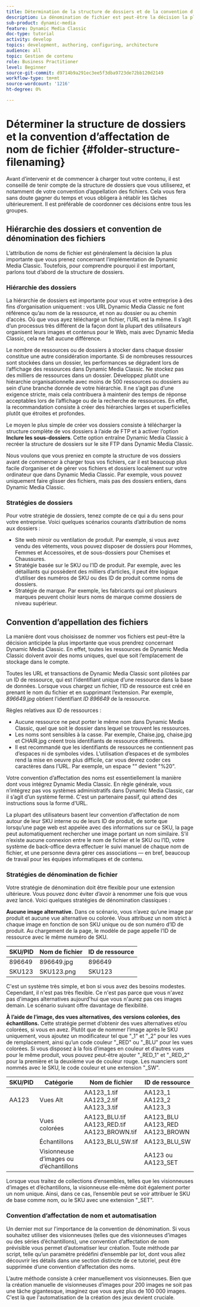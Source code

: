 ```yaml
---
title: Détermination de la structure de dossiers et de la convention d’appellation des fichiers
description: La dénomination de fichier est peut-être la décision la plus importante que vous prendrez lors de la mise en oeuvre de Dynamic Media Classic. La structure de dossiers est également importante. Découvrez pourquoi il est si important et possible d’utiliser des approches pour la structure de dossiers et les noms de fichiers.
sub-product: dynamic-media
feature: Dynamic Media Classic
doc-type: tutorial
activity: develop
topics: development, authoring, configuring, architecture
audience: all
topic: Gestion de contenu
role: Business Practitioner
level: Beginner
source-git-commit: d9714b9a291ec3ee5f3dba9723de72bb120d2149
workflow-type: tm+mt
source-wordcount: '1216'
ht-degree: 0%

---
```



# Déterminer la structure de dossiers et la convention d’affectation de nom de fichier {#folder-structure-filenaming}

Avant d’intervenir et de commencer à charger tout votre contenu, il est conseillé de tenir compte de la structure de dossiers que vous utiliserez, et notamment de votre convention d’appellation des fichiers. Cela vous fera sans doute gagner du temps et vous obligera à rétablir les tâches ultérieurement. Il est préférable de coordonner ces décisions entre tous les groupes.

## Hiérarchie des dossiers et convention de dénomination des fichiers

L’attribution de noms de fichier est généralement la décision la plus importante que vous prenez concernant l’implémentation de Dynamic Media Classic. Toutefois, pour comprendre pourquoi il est important, parlons tout d’abord de la structure de dossiers.

### Hiérarchie des dossiers

La hiérarchie de dossiers est importante pour vous et votre entreprise à des fins d’organisation uniquement : vos URL Dynamic Media Classic ne font référence qu’au nom de la ressource, et non au dossier ou au chemin d’accès. Où que vous ayez téléchargé un fichier, l’URL est la même. Il s’agit d’un processus très différent de la façon dont la plupart des utilisateurs organisent leurs images et contenus pour le Web, mais avec Dynamic Media Classic, cela ne fait aucune différence.

Le nombre de ressources ou de dossiers à stocker dans chaque dossier constitue une autre considération importante. Si de nombreuses ressources sont stockées dans un dossier, les performances se dégradent lors de l’affichage des ressources dans Dynamic Media Classic. Ne stockez pas des milliers de ressources dans un dossier. Développez plutôt une hiérarchie organisationnelle avec moins de 500 ressources ou dossiers au sein d’une branche donnée de votre hiérarchie. Il ne s’agit pas d’une exigence stricte, mais cela contribuera à maintenir des temps de réponse acceptables lors de l’affichage ou de la recherche de ressources. En effet, la recommandation consiste à créer des hiérarchies larges et superficielles plutôt que étroites et profondes.

Le moyen le plus simple de créer vos dossiers consiste à télécharger la structure complète de vos dossiers à l’aide de FTP et à activer l’option **Inclure les sous-dossiers**. Cette option entraîne Dynamic Media Classic à recréer la structure de dossiers sur le site FTP dans Dynamic Media Classic.

Nous voulons que vous preniez en compte la structure de vos dossiers avant de commencer à charger tous vos fichiers, car il est beaucoup plus facile d’organiser et de gérer vos fichiers et dossiers localement sur votre ordinateur que dans Dynamic Media Classic. Par exemple, vous pouvez uniquement faire glisser des fichiers, mais pas des dossiers entiers, dans Dynamic Media Classic.

### Stratégies de dossiers

Pour votre stratégie de dossiers, tenez compte de ce qui a du sens pour votre entreprise. Voici quelques scénarios courants d’attribution de noms aux dossiers :

- Site web miroir ou ventilation de produit. Par exemple, si vous avez vendu des vêtements, vous pouvez disposer de dossiers pour Hommes, Femmes et Accessoires, et de sous-dossiers pour Chemises et Chaussures.
- Stratégie basée sur le SKU ou l’ID de produit. Par exemple, avec les détaillants qui possèdent des milliers d’articles, il peut être logique d’utiliser des numéros de SKU ou des ID de produit comme noms de dossiers.
- Stratégie de marque. Par exemple, les fabricants qui ont plusieurs marques peuvent choisir leurs noms de marque comme dossiers de niveau supérieur.

## Convention d’appellation des fichiers

La manière dont vous choisissez de nommer vos fichiers est peut-être la décision anticipée la plus importante que vous prendrez concernant Dynamic Media Classic. En effet, toutes les ressources de Dynamic Media Classic doivent avoir des noms uniques, quel que soit l’emplacement de stockage dans le compte.

Toutes les URL et transactions de Dynamic Media Classic sont pilotées par un ID de ressource, qui est l’identifiant unique d’une ressource dans la base de données. Lorsque vous chargez un fichier, l’ID de ressource est créé en prenant le nom du fichier et en supprimant l’extension. Par exemple, _896649.jpg_ obtient l’identifiant _ID 896649_ de la ressource.

Règles relatives aux ID de ressources :

- Aucune ressource ne peut porter le même nom dans Dynamic Media Classic, quel que soit le dossier dans lequel se trouvent les ressources.
- Les noms sont sensibles à la casse. Par exemple, Chaise.jpg, chaise.jpg et CHAIR.jpg créent trois identifiants de ressource différents.
- Il est recommandé que les identifiants de ressources ne contiennent pas d’espaces ni de symboles vides. L’utilisation d’espaces et de symboles rend la mise en oeuvre plus difficile, car vous devrez coder ces caractères dans l’URL. Par exemple, un espace &quot;&quot; devient &quot;%20&quot;.

Votre convention d’affectation des noms est essentiellement la manière dont vous intégrez Dynamic Media Classic. En règle générale, vous n’intégrez pas vos systèmes administratifs dans Dynamic Media Classic, car il s’agit d’un système fermé. C&#39;est un partenaire passif, qui attend des instructions sous la forme d&#39;URL.

La plupart des utilisateurs basent leur convention d’affectation de nom autour de leur SKU interne ou de leurs ID de produit, de sorte que lorsqu’une page web est appelée avec des informations sur ce SKU, la page peut automatiquement rechercher une image portant un nom similaire. S’il n’existe aucune connexion entre le nom de fichier et le SKU ou l’ID, votre système de back-office devra effectuer le suivi manuel de chaque nom de fichier, et une personne devra gérer ces associations — en bref, beaucoup de travail pour les équipes informatiques et de contenu.

### Stratégies de dénomination de fichier

Votre stratégie de dénomination doit être flexible pour une extension ultérieure. Vous pouvez donc éviter d’avoir à renommer une fois que vous avez lancé. Voici quelques stratégies de dénomination classiques :

**Aucune image alternative.** Dans ce scénario, vous n’avez qu’une image par produit et aucune vue alternative ou colorée. Vous attribuez un nom strict à chaque image en fonction de son SKU unique ou de son numéro d’ID de produit. Au chargement de la page, le modèle de page appelle l’ID de ressource avec le même numéro de SKU.

| SKU/PID | Nom de fichier | ID de ressource |
| ------- | ---------- | -------- |
| 896649 | 896649.jpg | 896649 |
| SKU123 | SKU123.png | SKU123 |

C&#39;est un système très simple, et bon si vous avez des besoins modestes. Cependant, il n&#39;est pas très flexible. Ce n&#39;est pas parce que vous n&#39;avez pas d&#39;images alternatives aujourd&#39;hui que vous n&#39;aurez pas ces images demain. Le scénario suivant offre davantage de flexibilité.

**À l’aide de l’image, des vues alternatives, des versions colorées, des échantillons.** Cette stratégie permet d’obtenir des vues alternatives et/ou colorées, si vous en avez. Plutôt que de nommer l’image après le SKU uniquement, vous ajoutez un modificateur tel que &quot;_1&quot; et &quot;_2&quot; pour les vues de remplacement, ainsi qu’un code couleur &quot;_RED&quot; ou &quot;_BLU&quot; pour les vues colorées. Si vous disposez à la fois d’images en couleur et d’autres vues pour le même produit, vous pouvez peut-être ajouter &quot;_RED_1&quot; et &quot;_RED_2&quot; pour la première et la deuxième vue de couleur rouge. Les nuanciers sont nommés avec le SKU, le code couleur et une extension &quot;_SW&quot;.

| SKU/PID | Catégorie | Nom de fichier | ID de ressource |
| ------- | ----------------------- | ------------------------------------------- | ------------------------------- |
| AA123 | Vues Alt | AA123_1.tif AA123_2.tif AA123_3.tif | AA123_1 AA123_2 AA123_3 |
|  | Vues colorées | AA123_BLU.tif AA123_RED.tif AA123_BROWN.tif | AA123_BLU AA123_RED AA123_BROWN |
|  | Échantillons | AA123_BLU_SW.tif | AA123_BLU_SW |
|  | Visionneuse d’images ou d’échantillons |  | AA123 ou AA123_SET | — |

Lorsque vous traitez de collections d’ensembles, telles que les visionneuses d’images et d’échantillons, la visionneuse elle-même doit également porter un nom unique. Ainsi, dans ce cas, l’ensemble peut se voir attribuer le SKU de base comme nom, ou le SKU avec une extension &quot;_SET&quot;.

### Convention d’affectation de nom et automatisation

Un dernier mot sur l&#39;importance de la convention de dénomination. Si vous souhaitez utiliser des visionneuses (telles que des visionneuses d’images ou des séries d’échantillons), une convention d’affectation de nom prévisible vous permet d’automatiser leur création. Toute méthode par script, telle qu’un paramètre prédéfini d’ensemble par lot, dont vous allez découvrir les détails dans une section distincte de ce tutoriel, peut être supprimée d’une convention d’affectation des noms.

L’autre méthode consiste à créer manuellement vos visionneuses. Bien que la création manuelle de visionneuses d’images pour 200 images ne soit pas une tâche gigantesque, imaginez que vous ayez plus de 100 000 images. C&#39;est là que l&#39;automatisation de la création des jeux devient cruciale.
